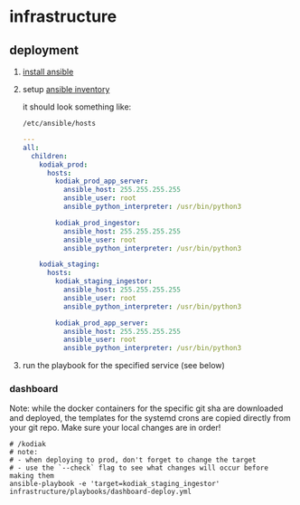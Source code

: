 # infrastructure

## deployment

1. [install ansible](https://docs.ansible.com/ansible/latest/installation_guide/intro_installation.html)
2. setup [ansible inventory](https://docs.ansible.com/ansible/latest/user_guide/intro_inventory.html)

   it should look something like:

   `/etc/ansible/hosts`

   ```yaml
   ---
   all:
     children:
       kodiak_prod:
         hosts:
           kodiak_prod_app_server:
             ansible_host: 255.255.255.255
             ansible_user: root
             ansible_python_interpreter: /usr/bin/python3

           kodiak_prod_ingestor:
             ansible_host: 255.255.255.255
             ansible_user: root
             ansible_python_interpreter: /usr/bin/python3

       kodiak_staging:
         hosts:
           kodiak_staging_ingestor:
             ansible_host: 255.255.255.255
             ansible_user: root
             ansible_python_interpreter: /usr/bin/python3

           kodiak_prod_app_server:
             ansible_host: 255.255.255.255
             ansible_user: root
             ansible_python_interpreter: /usr/bin/python3
   ```

3. run the playbook for the specified service (see below)

### dashboard

Note: while the docker containers for the specific git sha are downloaded and
deployed, the templates for the systemd crons are copied directly from your git
repo. Make sure your local changes are in order!

```shell
# /kodiak
# note:
# - when deploying to prod, don't forget to change the target
# - use the `--check` flag to see what changes will occur before making them
ansible-playbook -e 'target=kodiak_staging_ingestor' infrastructure/playbooks/dashboard-deploy.yml
```
